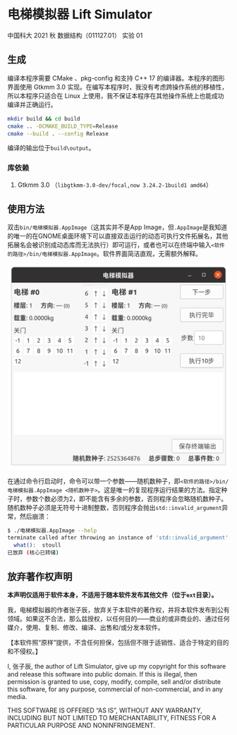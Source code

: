 # 电梯模拟器 Lift Simulator

中国科大 2021 秋 数据结构（011127.01） 实验 01

## 生成

编译本程序需要 CMake 、pkg-config 和支持 C++ 17 的编译器。本程序的图形界面使用 Gtkmm 3.0 实现。在编写本程序时，我没有考虑跨操作系统的移植性，所以本程序只适合在 Linux 上使用，我不保证本程序在其他操作系统上也能成功编译并正确运行。

```sh
mkdir build && cd build
cmake .. -DCMAKE_BUILD_TYPE=Release
cmake --build . --config Release
```

编译的输出位于`build\output`。

### 库依赖

1. Gtkmm 3.0 （`libgtkmm-3.0-dev/focal,now 3.24.2-1build1 amd64`）

## 使用方法

双击`bin/电梯模拟器.AppImage`（这其实并不是App Image，但`.AppImage`是我知道的唯一的在GNOME桌面环境下可以直接双击运行的动态可执行文件拓展名，其他拓展名会被识别成动态库而无法执行）即可运行，或者也可以在终端中输入`<软件的路径>/bin/电梯模拟器.AppImage`。软件界面简洁直观，无需额外解释。

<img src="doc/img/user-interface.png" alt="user-interface" style="zoom:50%;" />

在通过命令行启动时，命令可以带一个参数——随机数种子，即`<软件的路径>/bin/电梯模拟器.AppImage <随机数种子>`。这是唯一的复现程序运行结果的方法。指定种子时，参数个数必须为2，即不能含有多余的参数，否则程序会忽略随机数种子。随机数种子必须是无符号十进制整数，否则程序会抛出`std::invalid_argument`异常，然后崩溃：

```sh
$ ./电梯模拟器.AppImage --help
terminate called after throwing an instance of 'std::invalid_argument'
  what():  stoull
已放弃 (核心已转储)
```

## 放弃著作权声明

**本声明仅适用于软件本身，不适用于随本软件发布其他文件（位于`ext`目录）。**

我，电梯模拟器的作者张子辰，放弃关于本软件的著作权，并将本软件发布到公有领域。如果这不合法，那么兹授权，以任何目的——商业的或非商业的、通过任何媒介，使用、复制、修改、编译、出售和/或分发本软件。

【本软件照“原样”提供，不含任何担保，包括但不限于适销性、适合于特定的目的和不侵权。】

I, 张子辰, the author of Lift Simulator, give up my copyright for this software and release this software into public domain. If this is illegal, then permission is granted to use, copy, modify, compile, sell and/or distribute this software, for any purpose, commercial of non-commercial, and in any media.

THIS SOFTWARE IS OFFERED “AS IS”, WITHOUT ANY WARRANTY, INCLUDING BUT NOT LIMITED TO MERCHANTABILITY, FITNESS FOR A PARTICULAR PURPOSE AND NONINFRINGEMENT.

